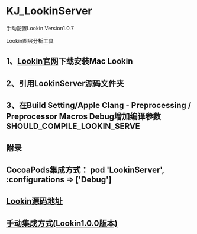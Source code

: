 # KJ_LookinServer
手动配置Lookin Version1.0.7

Lookin图层分析工具
## 1、[Lookin官网](https://lookin.work)下载安装Mac Lookin
## 2、引用LookinServer源码文件夹
## 3、在Build Setting/Apple Clang - Preprocessing / Preprocessor Macros Debug增加编译参数SHOULD_COMPILE_LOOKIN_SERVE

## 附录
## CocoaPods集成方式： pod 'LookinServer', :configurations => ['Debug']
## [Lookin源码地址](https://github.com/hughkli/Lookin)
## [手动集成方式(Lookin1.0.0版本)](https://lookin.work/faq/integration-manual)
